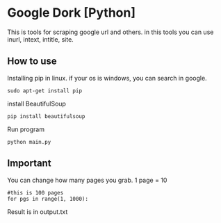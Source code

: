 # Google Dork [Python]
This is tools for scraping google url and others. in this tools you can use inurl, intext, intitle, site.

## How to use
Installing pip in linux. if your os is windows, you can search in google.
```
sudo apt-get install pip
```
install BeautifulSoup
```
pip install beautifulsoup
```
Run program
```
python main.py
```
## Important
You can change how many pages you grab. 1 page = 10
```
#this is 100 pages
for pgs in range(1, 1000):
```
Result is in output.txt
